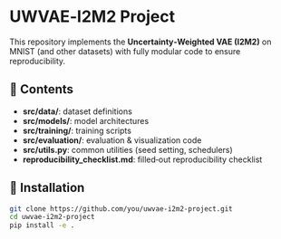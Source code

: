 # UWVAE‑I2M2 Project

This repository implements the **Uncertainty‑Weighted VAE (I2M2)** on MNIST (and other datasets) with fully modular code to ensure reproducibility.

## 📑 Contents

- **src/data/**: dataset definitions  
- **src/models/**: model architectures  
- **src/training/**: training scripts  
- **src/evaluation/**: evaluation & visualization code  
- **src/utils.py**: common utilities (seed setting, schedulers)  
- **reproducibility_checklist.md**: filled‐out reproducibility checklist  

## 🚀 Installation

```bash
git clone https://github.com/you/uwvae-i2m2-project.git
cd uwvae-i2m2-project
pip install -e .
